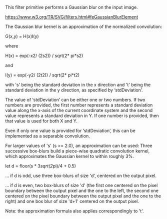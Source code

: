 This filter primitive performs a Gaussian blur on the input image.

https://www.w3.org/TR/SVG/filters.html#feGaussianBlurElement

The Gaussian blur kernel is an approximation of the normalized convolution:

G(x,y) = H(x)I(y)

where

H(x) = exp(-x2/ (2s2)) / sqrt(2* pi*s2)

and

I(y) = exp(-y2/ (2t2)) / sqrt(2* pi*t2)

with 's' being the standard deviation in the x direction and 't' being the standard deviation in the y direction, as specified by ‘stdDeviation’.

The value of ‘stdDeviation’ can be either one or two numbers. If two numbers are provided, the first number represents a standard deviation value along the x-axis of the current coordinate system and the second value represents a standard deviation in Y. If one number is provided, then that value is used for both X and Y.

Even if only one value is provided for ‘stdDeviation’, this can be implemented as a separable convolution.

For larger values of 's' (s >= 2.0), an approximation can be used: Three successive box-blurs build a piece-wise quadratic convolution kernel, which approximates the Gaussian kernel to within roughly 3%.

let d = floor(s * 3*sqrt(2*pi)/4 + 0.5)

... if d is odd, use three box-blurs of size 'd', centered on the output pixel.

... if d is even, two box-blurs of size 'd' (the first one centered on the pixel boundary between the output pixel and the one to the left, the second one centered on the pixel boundary between the output pixel and the one to the right) and one box blur of size 'd+1' centered on the output pixel.

Note: the approximation formula also applies correspondingly to 't'.